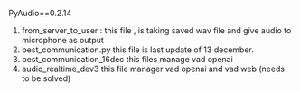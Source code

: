 PyAudio==0.2.14
1. from_server_to_user : this file , is taking saved wav file and give audio to microphone as output
2. best_communication.py this file is last update of 13 december.
3. best_communication_16dec this files manage vad openai
4. audio_realtime_dev3 this file manager vad openai and vad web (needs to be solved)

